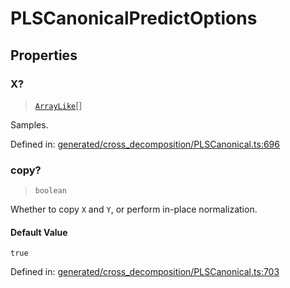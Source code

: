 # PLSCanonicalPredictOptions

## Properties

### X?

> [`ArrayLike`](../types/ArrayLike.md)[]

Samples.

Defined in:  [generated/cross\_decomposition/PLSCanonical.ts:696](https://github.com/transitive-bullshit/scikit-learn-ts/blob/b59c1ff/packages/sklearn/src/generated/cross_decomposition/PLSCanonical.ts#L696)

### copy?

> `boolean`

Whether to copy `X` and `Y`, or perform in-place normalization.

#### Default Value

`true`

Defined in:  [generated/cross\_decomposition/PLSCanonical.ts:703](https://github.com/transitive-bullshit/scikit-learn-ts/blob/b59c1ff/packages/sklearn/src/generated/cross_decomposition/PLSCanonical.ts#L703)
